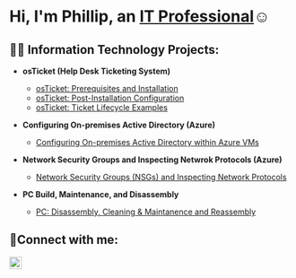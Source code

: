 <h1>Hi, I'm Phillip, an <a href=https://www.linkedin.com/in/phillip-burwell-13460231b/>IT Professional</a>☺</h1>

<h2>👨‍💻 Information Technology Projects:</h2>

- <b>osTicket (Help Desk Ticketing System)</b>
  - [osTicket: Prerequisites and Installation](https://github.com/PhilliprBurwell/osticket-prereqs)
  - [osTicket: Post-Installation Configuration](https://github.com/PhilliprBurwell/post-install-config)
  - [osTicket: Ticket Lifecycle Examples](https://github.com/PhilliprBurwell/ticket-lifecycle)
- <b> Configuring On-premises Active Directory (Azure)</b>
  - [Configuring On-premises Active Directory within Azure VMs](https://github.com/PhilliprBurwell/configure-ad)
    
- <b>Network Security Groups and Inspecting Netwrok Protocols (Azure) </b>
  - [Network Security Groups (NSGs) and Inspecting Network Protocols](https://github.com/PhilliprBurwell/azure-network-protocols)

 - <b>PC Build, Maintenance, and Disassembly</b>
 
   - [PC: Disassembly, Cleaning & Maintanence and Reassembly](https://github.com/PhilliprBurwell/PC-Build-and-Maintenance)

 

  

<h2>🤳Connect with me:</h2>

[<img align="left" alt="Josh | LinkedIn" width="22px" src="https://cdn.jsdelivr.net/npm/simple-icons@v3/icons/linkedin.svg" />][linkedin]


[linkedin]: https://www.linkedin.com/in/phillip-burwell-13460231b/
